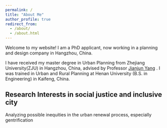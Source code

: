 ```yaml
---
permalink: /
title: "About Me"
author_profile: true
redirect_from: 
  - /about/
  - /about.html
---
```


Welcome to my website! I am a PhD applicant, now working in a planning and design company in Hangzhou, China.

I have received my master degree in Urban Planning from Zhejiang University(ZJU) in Hangzhou, China, advised by Professor [Jianjun Yang](https://person.zju.edu.cn/jjyang) . I was trained in Urban and Rural Planning at Henan University (B.S. in Engineering) in Kaifeng, China.

## **Research Interests in social justice and inclusive city**
Analyzing possible inequities in the urban renewal process, especially gentrification




